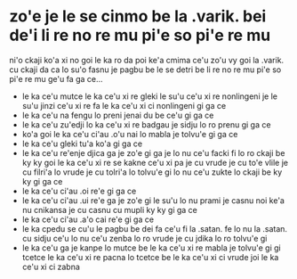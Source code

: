 zo'e je le se cinmo be la .varik. bei de'i li re no re mu pi'e so pi'e re mu
============================================================================
ni'o ckaji ko'a xi no goi le ka ro da poi ke'a cmima ce'u zo'u vy goi la .varik. cu ckaji da ca lo su'o fasnu je pagbu be le se detri be li re no re mu pi'e so pi'e re mu ge'u fa ga ce...

* le ka ce'u mutce le ka ce'u xi re gleki le su'u ce'u xi re nonlingeni je le su'u jinzi ce'u xi re fa le ka ce'u xi ci nonlingeni gi ga ce
* le ka ce'u na fengu lo preni jenai du be ce'u gi ga ce
* le ka ce'u zu'edji lo ka ce'u xi re badgau je sidju lo ro prenu gi ga ce
* ko'a goi le ka ce'u ci'au .o'u nai lo mabla je tolvu'e gi ga ce
* le ka ce'u gleki tu'a ko'a gi ga ce
* le ka ce'u re'enje djica ga je zo'e gi ga je lo nu ce'u facki fi lo ro ckaji be ky ky goi le ka ce'u xi re se kakne ce'u xi pa je cu vrude je cu to'e vlile je cu filri'a lo vrude je cu tolri'a lo tolvu'e gi lo nu ce'u zukte lo ckaji be ky ky gi ga ce
* le ka ce'u ci'au .oi re'e gi ga ce
* le ka ce'u ci'au .ui re'e ga je zo'e gi le su'u lo nu prami je casnu noi ke'a nu cnikansa je cu casnu cu mupli ky ky gi ga ce
* le ka ce'u ci'au .a'o cai re'e gi ga ce
* le ka cpedu se cu'u le pagbu be dei fa ce'u fi la .satan. fe lo nu la .satan. cu sidju ce'u lo nu ce'u zenba lo ro vrude je cu jdika lo ro tolvu'e gi
* le ka ce'u ga je kanpe lo mutce be le ka ce'u xi re mabla je tolvu'e gi gi tcetce le ka ce'u xi re pacna lo tcetce be le ka ce'u xi ci vrude joi le ka ce'u xi ci zabna
